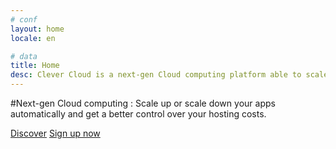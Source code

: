 ```yaml
---
# conf
layout: home
locale: en

# data
title: Home
desc: Clever Cloud is a next-gen Cloud computing platform able to scale websites and apps automatically.
---
```

#Next-gen Cloud computing&nbsp;: Scale up or scale down your apps automatically and get a better control over your hosting costs.
<div class="call-for-action">
   <a class="btn btn-inverse btn-large" href="/en/the-cloud/solution">Discover</a>
   <a class="btn btn-primary btn-large" href="/en/#login-signup">Sign up now</a>
</div>

